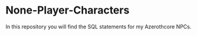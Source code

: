 # None-Player-Characters
In this repository you will find the SQL statements for my Azerothcore NPCs.
